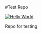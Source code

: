 #Test Repo

[![Hello World](https://github.com/hyorch/test-repo/actions/workflows/test1.yaml/badge.svg?branch=main)](https://github.com/hyorch/test-repo/actions/workflows/test1.yaml)


Repo for testing
